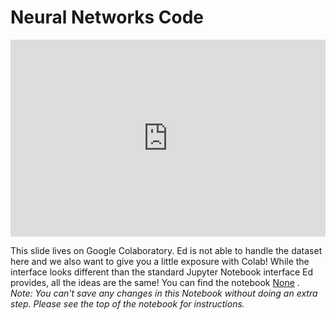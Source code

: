 # Neural Networks Code

<div style="position: relative; padding-bottom: 62.5%; height: 0;">
    <iframe src="https://www.loom.com/embed/b64e83298d2c411ebcde5c87175ff098" frameborder="0" webkitallowfullscreen mozallowfullscreen allowfullscreen style="position: absolute; top: 0; left: 0; width: 100%; height: 100%;"></iframe>
</div>

This slide lives on Google Colaboratory. Ed is not able to handle the dataset here and we also want to give you a little exposure with Colab! While the interface looks different than the standard Jupyter Notebook interface Ed provides, all the ideas are the same! You can find the notebook [None](https://colab.research.google.com/drive/1wFQbzHXEr1uBW6AYycWdRdvbcq4XwpZy#forceEdit=true&sandboxMode=true) .  
*Note: You can't save any changes in this Notebook without doing an extra step. Please see the top of the notebook for instructions.*   
 
